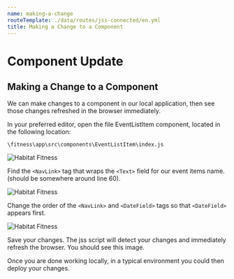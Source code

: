 ```yaml
---
name: making-a-change
routeTemplate: ./data/routes/jss-connected/en.yml
title: Making a Change to a Component
---
```


# Component Update

## Making a Change to a Component

We can make changes to a component in our local application, then see those changes refreshed in the browser immediately.

In your preferred editor, open the file EventListItem component, located in the following location:

```text
\fitness\app\src\components\EventListItem\index.js
```

<p>
  <div class="row">
    <div class="col-md-6"> 
      <p><img src="/assets/img/Changes1.jpg" alt="Habitat Fitness"></p>
    </div>
    <div class="col-md-6"> 
      <p>Find the <code>&#60;NavLink&#62;</code> tag that wraps the <code>&#60;Text&#62;</code> field for our event items name. (should be somewhere around line 60).</p>      
    </div>
  </div>
<p>

<p>
  <div class="row">
    <div class="col-md-6"> 
      <p><img src="/assets/img/Changes2.jpg" alt="Habitat Fitness"></p>
    </div>
    <div class="col-md-6"> 
      <p>Change the order of the <code>&#60;NavLink&#62;</code> and <code>&#60;DateField&#62;</code> tags so that <code>&#60;DateField&#62;</code> appears first.</p>   
    </div>
  </div>
<p>

<p>
  <div class="row">
    <div class="col-md-6"> 
      <p><img src="/assets/img/Changes3.jpg" alt="Habitat Fitness"></p>
    </div>
    <div class="col-md-6"> 
      <p>Save your changes. The jss script will detect your changes and immediately refresh the browser. You should see this image.</p>      
    </div>
  </div>
<p>

Once you are done working locally, in a typical environment you could then deploy your changes.
